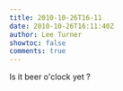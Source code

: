```yaml
---
title: 2010-10-26T16-11
date: 2010-10-26T16:11:40Z
author: Lee Turner
showtoc: false
comments: true
---
```


Is it beer o'clock yet ?

